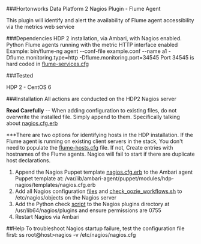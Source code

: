###Hortonworks Data Platform 2 Nagios Plugin - Flume Agent

This plugin will identify and alert the availability of Flume agent accessibility via the metrics web service


###Dependencies
HDP 2 installation, via Ambari, with  Nagios enabled.
Python
Flume agents running with the metric HTTP interface enabled Example: bin/flume-ng agent --conf-file example.conf --name a1 -Dflume.monitoring.type=http -Dflume.monitoring.port=34545
Port 34545 is hard coded in [flume-services.cfg](/nagios-conf/objects/flume-services.cfg)

###Tested

HDP 2 - CentOS 6


###Installation
All actions are conducted on the HDP2 Nagios server

**Read Carefully** -- When adding configuration to existing files, do not overwrite the installed file.  Simply append to them.  Specifically talking about [nagios.cfg.erb](/ambari-puppet-modules/hdp-nagios/templates/nagios.cfg.erb)

***There are two options for identifying hosts in the HDP installation.  If the Flume agent is running on existing client
servers in the stack, You don't need to populate the [flume-hosts.cfg](/nagios-conf/objects/flume-hosts.cfg) file. If not,
Create entries with hostnames of the Flume agents. Nagios will fail to start if there are duplicate host declarations.

1. Append the Nagios Puppet template [nagios.cfg.erb](/ambari-puppet-modules/hdp-nagios/templates/nagios.cfg.erb) to the Ambari agent Puppet template at: /var/lib/ambari-agent/puppet/modules/hdp-nagios/templates/nagios.cfg.erb
2. Add all Nagios configuration [files](/nagios-conf/objects/) and [check_oozie_workflows.sh](/src/com/kane/check_oozie_workflows.sh)  to /etc/nagios/objects on the Nagios server
3. Add the Python check [script](/src/flume_check.py) to the Nagios plugins directory at /usr/lib64/nagios/plugins and ensure permissions are 0755
4. Restart Nagios via Ambari


##Help
To troubleshoot Nagios startup failure, test the configuration file first:      ss
root@host>nagios -v /etc/nagios/nagios.cfg
